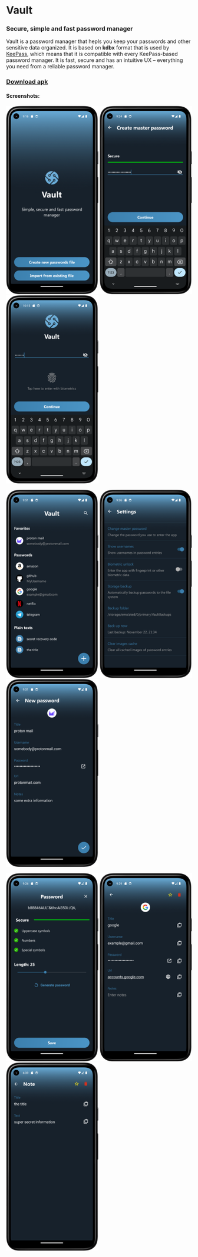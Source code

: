 # Vault

### Secure, simple and fast password manager

Vault is a password manager that hepls you keep your passwords and other sensitive data organized. It is based on **kdbx** format that is used by [KeePass](https://keepass.info/), which means that it is compatible with every KeePass-based password manager. It is fast, secure and has an intuitive UX – everything you need from a reliable password manager.

### [Download apk](android-app/apk/vault.apk)

#### Screenshots:

<p float="left">
  <img src="android-app/screenshots/initial_screen.png" width="250" />
  <img src="android-app/screenshots/creating_master_password.png" width="250" /> 
  <img src="android-app/screenshots/login_biometrics.png" width="250" /> 
</p>
<p float="left">
  <img src="android-app/screenshots/main_list.png" width="250" />
  <img src="android-app/screenshots/settings.png" width="250" />
  <img src="android-app/screenshots/creating_new_password_entry.png" width="250" />  
</p>
<p float="left">
  <img src="android-app/screenshots/editing_password_screen.png" width="250" />
  <img src="android-app/screenshots/password_entry.png" width="250" />
  <img src="android-app/screenshots/note_entry.png" width="250" /> 
</p>
